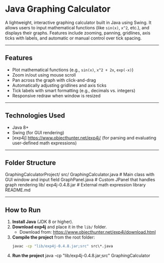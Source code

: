 # Java Graphing Calculator

A lightweight, interactive graphing calculator built in Java using Swing. It allows users to input mathematical functions (like `sin(x)`, `x^2`, etc.), and displays their graphs. Features include zooming, panning, gridlines, axis ticks with labels, and automatic or manual control over tick spacing.

---

## Features

- Plot mathematical functions (e.g., `sin(x)`, `x^2 + 2x`, `exp(-x)`)
- Zoom in/out using mouse scroll
- Pan across the graph with click-and-drag
- Automatically adjusting gridlines and axis ticks
- Tick labels with smart formatting (e.g., decimals vs. integers)
- Responsive redraw when window is resized

---

## Technologies Used

- Java 8+
- Swing (for GUI rendering)
- [exp4j] https://www.objecthunter.net/exp4j/ (for parsing and evaluating user-defined math expressions)

---

## Folder Structure

GraphingCalculatorProject/
   src/
      GraphingCalculator.java     # Main class with GUI window and input field
      GraphPanel.java             # Custom JPanel that handles graph rendering
   lib/
      exp4j-0.4.8.jar             # External math expression library
   README.md

---

## How to Run

1. **Install Java** (JDK 8 or higher).
2. **Download exp4j** and place it in the `lib/` folder.
   - Download from: https://www.objecthunter.net/exp4j/download.html
3. **Compile the project** from the root folder:
   ```cmd
   javac -cp "lib/exp4j-0.4.8.jar;src" src\*.java
4. **Run the project** 
   java -cp "lib/exp4j-0.4.8.jar;src" GraphingCalculator

